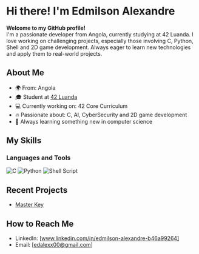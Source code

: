 # Hi there! I'm Edmilson Alexandre

**Welcome to my GitHub profile!**  
I'm a passionate developer from Angola, currently studying at 42 Luanda. I love working on challenging projects, especially those involving C, Python, Shell and 2D game development. Always eager to learn new technologies and apply them to real-world projects.

## About Me

- 🌍 From: Angola
- 🎓 Student at [42 Luanda](https://42.fr/)
- 💻 Currently working on: 42 Core Curriculum
- 🔥 Passionate about: C, AI, CyberSecurity and 2D game development
- 🌱 Always learning something new in computer science

## My Skills

### Languages and Tools
![C](https://img.shields.io/badge/C-00599C?style=for-the-badge&logo=c&logoColor=white)
![Python](https://img.shields.io/badge/Python-3776AB?style=for-the-badge&logo=python&logoColor=white)
![Shell Script](https://img.shields.io/badge/Shell_Script-121011?style=for-the-badge&logo=gnu-bash&logoColor=white)

## Recent Projects

- [Master Key](https://www.github.com/edander32/master-key)

## How to Reach Me

- LinkedIn: [www.linkedin.com/in/edmilson-alexandre-b46a99264]
- Email: [edalexx00@gmail.com]

